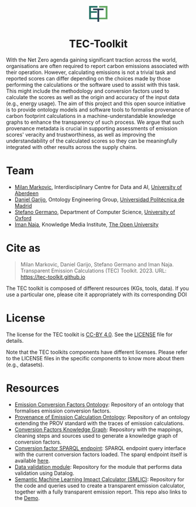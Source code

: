 <div style="text-align: center">

<img src="assets/Logo%20TEC.svg" alt="TEC-Toolkit Logo" width=10% />

# TEC-Toolkit

</div>

With the Net Zero agenda gaining significant traction across the world, organisations are often required to report carbon emissions associated with their operation. However, calculating emissions is not a trivial task and reported scores can differ depending on the choices made by those performing the calculations or the software used to assist with this task. This might include the methodology and conversion factors used to calculate the scores as well as the origin and accuracy of the input data (e.g., energy usage).
The aim of this project and this open source initiative is to provide ontology models and software tools to formalise provenance of carbon footprint calculations in a machine-understandable knowledge graphs to enhance the transparency of such process. We argue that such provenance metadata is crucial in supporting assessments of emission scores' veracity and trustworthiness, as well as improving the understandability of the calculated scores so they can be meaningfully integrated with other results across the supply chains.

# Team

* [Milan Markovic](https://orcid.org/0000-0002-5477-287X), Interdisciplinary Centre for Data and AI, [University of Aberdeen](https://www.abdn.ac.uk/)
* [Daniel Garijo](https://orcid.org/0000-0003-0454-7145), Ontology Engineering Group, [Universidad Politécnica de Madrid](https://www.upm.es/)
* [Stefano Germano](https://orcid.org/0000-0001-6993-0618), Department of Computer Science, [University of Oxford](https://www.ox.ac.uk/)
* [Iman Naja](https://orcid.org/0000-0001-6634-3266), Knowledge Media Institute, [The Open University](https://www.open.ac.uk/)

# Cite as

> Milan Markovic, Daniel Garijo, Stefano Germano and Iman Naja. Transparent Emission Calculations (TEC) Toolkit. 2023. URL: https://tec-toolkit.github.io

The TEC toolkit is composed of different resources (KGs, tools, data). If you use a particular one, please cite it appropriately with its corresponding DOI

# License

The license for the TEC toolkit is [CC-BY 4.0](http://creativecommons.org/licenses/by/4.0).
See the [LICENSE](LICENSE) file for details.

Note that the TEC toolkits components have different licenses.
Please refer to the LICENSE files in the specific components to know more about them (e.g., datasets).

# Resources

* [Emission Conversion Factors Ontology](https://github.com/TEC-Toolkit/ECFO): Repository of an ontology that formalises emission conversion factors.
* [Provenance of Emission Calculation Ontology](https://github.com/TEC-Toolkit/peco): Repository of an ontology extending the PROV standard with the traces of emission calculations.
* [Conversion Factors Knowledge Graph](https://github.com/TEC-Toolkit/cfkg): Repository with the mappings, cleaning steps and sources used to generate a knowledge graph of conversion factors.
* [Conversion factor SPARQL endpoint](https://query.cf.linkeddata.es/query): SPARQL endpoint query interface with the current conversion factors loaded. The sparql endpoint itself is available [here](https://sparql.cf.linkeddata.es/).
* [Data validation module](https://github.com/TEC-Toolkit/Data-Validation): Repository for the module that performs data validation using Datalog.
* [Semantic Machine Learning Impact Calculator (SMLIC)](https://github.com/TEC-Toolkit/Semantic_Machine_Learning_Impact_Calculator): Repository for the code and queries used to create a transparent emission calculator, together with a fully transparent emission report. This repo also links to the [Demo](https://calculator.linkeddata.es/).

